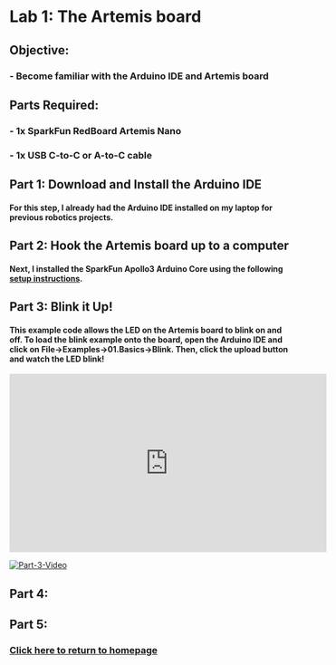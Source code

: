# Lab 1: The Artemis board

## Objective:
### - Become familiar with the Arduino IDE and Artemis board

## Parts Required:
### - 1x SparkFun RedBoard Artemis Nano
### - 1x USB C-to-C or A-to-C cable

## Part 1: Download and Install the Arduino IDE
#### For this step, I already had the Arduino IDE installed on my laptop for previous robotics projects. 

## Part 2: Hook the Artemis board up to a computer
#### Next, I installed the SparkFun Apollo3 Arduino Core using the following [setup instructions](https://learn.sparkfun.com/tutorials/artemis-development-with-arduino?_ga=2.30055167.1151850962.1594648676-1889762036.1574524297&_gac=1.19903818.1593457111.Cj0KCQjwoub3BRC6ARIsABGhnyahkG7hU2v-0bSiAeprvZ7c9v0XEKYdVHIIi_-J-m5YLdDBMc2P_goaAtA4EALw_wcB).

## Part 3: Blink it Up!
#### This example code allows the LED on the Artemis board to blink on and off. To load the blink example onto the board, open the Arduino IDE and click on **File->Examples->01.Basics->Blink.** Then, click the upload button and watch the LED blink!

<iframe width="560" height="315" src="https://youtu.be/8Zb-Iq6CxyQ" frameborder="0" allow="autoplay; encrypted-media" allowfullscreen></iframe>

[![Part-3-Video](images/lab1part3.png)](https://youtu.be/8Zb-Iq6CxyQ)

## Part 4:

## Part 5:

### [Click here to return to homepage](https://lyl24.github.io/lyl24-ece4960)
